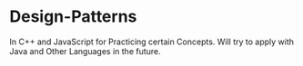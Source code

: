 # Design-Patterns
In C++ and JavaScript for Practicing certain Concepts.
Will try to apply with Java and Other Languages in the future.
